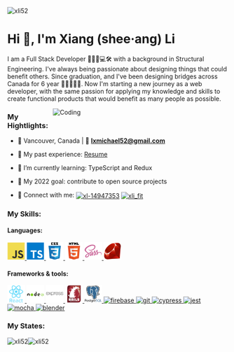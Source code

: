 <p align="left"> <img src="https://komarev.com/ghpvc/?username=xli52&label=Profile%20views&color=0e75b6&style=flat" alt="xli52" /> </p>

<h1 align="left">Hi 👋, I'm Xiang (shee·ang) Li</h1>

<p align="left">I am a Full Stack Developer 👨🏻‍💻💻🛠 with a background in Structural Engineering. I've always being passionate about designing things that could benefit others. Since graduation, and I've been designing bridges across Canada for 6 year 👷🏻‍♂️📐📝. Now I'm starting a new journey as a web developer, with the same passion for applying my knowledge and skills to create functional products that would benefit as many people as possible.</p>

<img width='400' align='right' alt="Coding"  src='https://camo.githubusercontent.com/5ddf73ad3a205111cf8c686f687fc216c2946a75005718c8da5b837ad9de78c9/68747470733a2f2f7468756d62732e6766796361742e636f6d2f4576696c4e657874446576696c666973682d736d616c6c2e676966'>

<h3 align="left">My Hightlights:</h3>

- 📍 Vancouver, Canada  |  📧 **lxmichael52@gmail.com**

<!-- - ⭐ My featured project: an animated AI chat application 🤖 [Ready4Chat](https://github.com/xli52/ready4chat) -->

- 📄 My past experience: [Resume](https://drive.google.com/file/d/1Ys0nkJufpkCI0RGh4j7jtPGg1peLsUIi/view?usp=sharing)

- 🌱 I’m currently learning: TypeScript and Redux

- 💪 My 2022 goal: contribute to open source projects

- 🔗 Connect with me: 
<a href="https://linkedin.com/in/xl-14947353" target="blank"><img align="center" src="https://raw.githubusercontent.com/rahuldkjain/github-profile-readme-generator/master/src/images/icons/Social/linked-in-alt.svg" alt="xl-14947353" height="20" width="30" /></a>
<a href="https://instagram.com/xli_fit" target="blank"><img align="center" src="https://raw.githubusercontent.com/rahuldkjain/github-profile-readme-generator/master/src/images/icons/Social/instagram.svg" alt="xli_fit" height="20" width="30" /></a>
</p>

<h3 align="left">My Skills:</h3>
<h4 align="left">Languages:</h4>
<p align="left">
  <a href="https://developer.mozilla.org/en-US/docs/Web/JavaScript" target="_blank" rel="noreferrer"> <img src="https://raw.githubusercontent.com/devicons/devicon/master/icons/javascript/javascript-original.svg" alt="javascript" width="40" height="40"/> </a> 
  <a href="https://www.typescriptlang.org/" target="_blank" rel="noreferrer"> <img src="https://raw.githubusercontent.com/devicons/devicon/master/icons/typescript/typescript-original.svg" alt="typescript" width="40" height="40"/> </a>
  <a href="https://www.w3schools.com/css/" target="_blank" rel="noreferrer"> <img src="https://raw.githubusercontent.com/devicons/devicon/master/icons/css3/css3-original-wordmark.svg" alt="css3" width="40" height="40"/> </a>
  <a href="https://www.w3.org/html/" target="_blank" rel="noreferrer"> <img src="https://raw.githubusercontent.com/devicons/devicon/master/icons/html5/html5-original-wordmark.svg" alt="html5" width="40" height="40"/> </a>
  <a href="https://sass-lang.com" target="_blank" rel="noreferrer"> <img src="https://raw.githubusercontent.com/devicons/devicon/master/icons/sass/sass-original.svg" alt="sass" width="40" height="40"/> </a>
  <a href="https://www.ruby-lang.org/en/" target="_blank" rel="noreferrer"> <img src="https://raw.githubusercontent.com/devicons/devicon/master/icons/ruby/ruby-original.svg" alt="ruby" width="40" height="40"/> </a>
<h4 align="left">Frameworks & tools:</h4>
  <a href="https://reactjs.org/" target="_blank" rel="noreferrer"> <img src="https://raw.githubusercontent.com/devicons/devicon/master/icons/react/react-original-wordmark.svg" alt="react" width="40" height="40"/> </a>
  <a href="https://nodejs.org" target="_blank" rel="noreferrer"> <img src="https://raw.githubusercontent.com/devicons/devicon/master/icons/nodejs/nodejs-original-wordmark.svg" alt="nodejs" width="40" height="40"/> </a>
  <a href="https://expressjs.com" target="_blank" rel="noreferrer"> <img src="https://raw.githubusercontent.com/devicons/devicon/master/icons/express/express-original-wordmark.svg" alt="express" width="40" height="40"/> </a>
  <a href="https://rubyonrails.org" target="_blank" rel="noreferrer"> <img src="https://raw.githubusercontent.com/devicons/devicon/master/icons/rails/rails-original-wordmark.svg" alt="rails" width="40" height="40"/> </a>
  <a href="https://www.postgresql.org" target="_blank" rel="noreferrer"> <img src="https://raw.githubusercontent.com/devicons/devicon/master/icons/postgresql/postgresql-original-wordmark.svg" alt="postgresql" width="40" height="40"/> </a> 
  <a href="https://firebase.google.com/" target="_blank" rel="noreferrer"> <img src="https://www.vectorlogo.zone/logos/firebase/firebase-icon.svg" alt="firebase" width="40" height="40"/> </a>
  <a href="https://git-scm.com/" target="_blank" rel="noreferrer"> <img src="https://www.vectorlogo.zone/logos/git-scm/git-scm-icon.svg" alt="git" width="40" height="40"/> </a>
  <a href="https://www.cypress.io" target="_blank" rel="noreferrer"> <img src="https://raw.githubusercontent.com/simple-icons/simple-icons/6e46ec1fc23b60c8fd0d2f2ff46db82e16dbd75f/icons/cypress.svg" alt="cypress" width="40" height="40"/> </a>
  <a href="https://jestjs.io" target="_blank" rel="noreferrer"> <img src="https://www.vectorlogo.zone/logos/jestjsio/jestjsio-icon.svg" alt="jest" width="40" height="40"/> </a>
  <a href="https://mochajs.org" target="_blank" rel="noreferrer"> <img src="https://www.vectorlogo.zone/logos/mochajs/mochajs-icon.svg" alt="mocha" width="40" height="40"/> </a>
  <a href="https://www.blender.org/" target="_blank" rel="noreferrer"> <img src="https://download.blender.org/branding/community/blender_community_badge_white.svg" alt="blender" width="40" height="40"/> </a> 
</p>

<h3 align="left">My States:</h3>
<!-- <p><img align="left" src="https://github-readme-streak-stats.herokuapp.com/?user=xli52&" alt="xli52" /></p> -->
<p><img align="left" src="https://github-readme-stats.vercel.app/api/top-langs?username=xli52&show_icons=true&locale=en&layout=compact" alt="xli52" /></p>
<p>&nbsp;<img align="left" src="https://github-readme-stats.vercel.app/api?username=xli52&show_icons=true&locale=en" alt="xli52" /></p>
